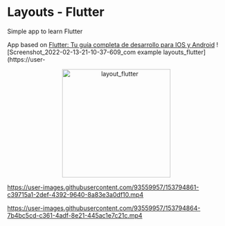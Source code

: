 # Layouts - Flutter

Simple app to learn Flutter

App based on [Flutter: Tu guía completa de desarrollo para IOS y Android](https://www.udemy.com/course/flutter-ios-android-fernando-herrera/)
![Screenshot_2022-02-13-21-10-37-609_com example layouts_flutter](https://user-

<p align="center"><img src="https://user-images.githubusercontent.com/93559957/153794968-b91ef83c-a3d4-406f-ba18-0ecd6ff34f21.jp" alt="layout_flutter" width="250"></p>

https://user-images.githubusercontent.com/93559957/153794861-c39715a1-2def-4392-9640-8a83e3a0df10.mp4

https://user-images.githubusercontent.com/93559957/153794864-7b4bc5cd-c361-4adf-8e21-445ac1e7c21c.mp4
